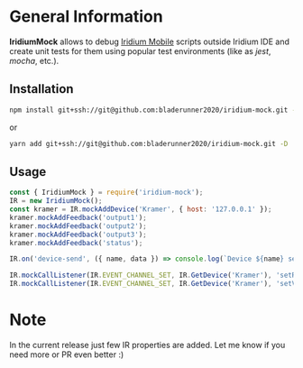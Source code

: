 # General Information

**IridiumMock** allows to debug [Iridium Mobile](http://iridi.com) scripts outside Iridium IDE and create unit tests for them using popular test environments (like as *jest*, *mocha*, etc.).

## Installation
```bash
npm install git+ssh://git@github.com:bladerunner2020/iridium-mock.git --save-dev
```
or

```bash
yarn add git+ssh://git@github.com:bladerunner2020/iridium-mock.git -D
```

## Usage

```js
const { IridiumMock } = require('iridium-mock');
IR = new IridiumMock();
const kramer = IR.mockAddDevice('Kramer', { host: '127.0.0.1' });
kramer.mockAddFeedback('output1');
kramer.mockAddFeedback('output2');
kramer.mockAddFeedback('output3');
kramer.mockAddFeedback('status');

IR.on('device-send', ({ name, data }) => console.log(`Device ${name} sent: ${data}`));

IR.mockCallListener(IR.EVENT_CHANNEL_SET, IR.GetDevice('Kramer'), 'setRoute', '1: 2');
IR.mockCallListener(IR.EVENT_CHANNEL_SET, IR.GetDevice('Kramer'), 'setVolume', 100);
```

# Note
In the current release just few IR properties are added. Let me know if you need more or PR even better :)
